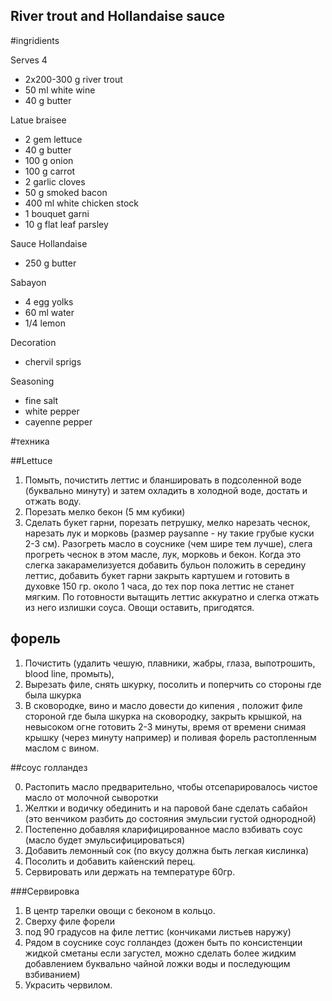 River trout and Hollandaise sauce
---------------------------------

#ingridients

Serves 4

- 2x200-300 g river trout
- 50 ml white wine
- 40 g butter


Latue braisee
- 2 gem lettuce
- 40 g butter
- 100 g onion
- 100 g carrot
- 2 garlic cloves
- 50 g smoked bacon
- 400 ml white chicken stock
- 1 bouquet garni
- 10 g flat leaf parsley

Sauce Hollandaise

- 250 g butter

Sabayon
- 4 egg yolks
- 60 ml water
- 1/4 lemon

Decoration
- chervil sprigs

Seasoning
- fine salt
- white pepper
- cayenne pepper


#техника

##Lettuce

1. Помыть, почистить леттис и бланшировать в подсоленной воде (буквально минуту) и затем охладить в холодной воде, достать и отжать воду.
2. Порезать мелко бекон (5 мм кубики)
3. Сделать букет гарни, порезать петрушку, мелко нарезать чеснок, нарезать лук и морковь (размер paysanne - ну такие грубые куски 2-3 см). Разогреть масло в соуснике (чем шире тем лучше), слега прогреть чеснок в этом масле, лук, морковь и бекон. Когда это слегка закарамелизуется добавить бульон положить в середину леттис, добавить букет гарни закрыть картушем и готовить в духовке 150 гр. около 1 часа, до тех пор пока леттис не станет мягким. По готовности вытащить леттис аккуратно и слегка отжать из него излишки соуса. Овощи оставить, пригодятся.


## форель
1. Почистить (удалить чешую, плавники, жабры, глаза, выпотрошить, blood line, промыть), 
2. Вырезать филе, снять шкурку, посолить и поперчить со стороны где была шкурка
3. В сковородке, вино и масло довести до кипения , положит филе стороной где была шкурка на сковородку, закрыть крышкой, на невысоком огне готовить 2-3 минуты, время от времени снимая крышку (через минуту например) и поливая форель растопленным маслом с вином.

##соус голландез

0. Растопить масло предварительно, чтобы отсепарировалось чистое масло от молочной сыворотки
1. Желтки и водичку обединить и на паровой бане сделать сабайон (это венчиком разбить до состояния эмульсии густой однородной)
2. Постепенно добавляя кларифицированное масло взбивать соус (масло будет эмульсифицироваться)
3. Добавить лемонный сок (по вкусу должна быть легкая кислинка)
4. Посолить и добавить кайенский перец.
5. Сервировать или держать на температуре 60гр.


###Сервировка

1. В центр тарелки овощи с беконом в кольцо.
2. Сверху филе форели
3. под 90 градусов на филе леттис (кончиками листьев наружу)
4. Рядом в соуснике соус голландез (дожен быть по консистенции жидкой сметаны если загустел, можно сделать более жидким добавлением буквально чайной ложки воды и последующим взбиванием)
5. Украсить червилом.

